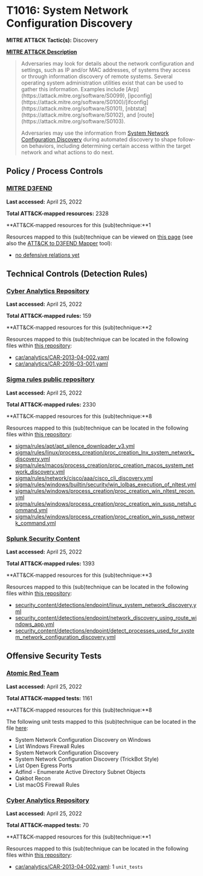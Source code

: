 # T1016: System Network Configuration Discovery
**MITRE ATT&CK Tactic(s):** Discovery

**[MITRE ATT&CK Description](https://attack.mitre.org/techniques/T1016)**
<blockquote>Adversaries may look for details about the network configuration and settings, such as IP and/or MAC addresses, of systems they access or through information discovery of remote systems. Several operating system administration utilities exist that can be used to gather this information. Examples include [Arp](https://attack.mitre.org/software/S0099), [ipconfig](https://attack.mitre.org/software/S0100)/[ifconfig](https://attack.mitre.org/software/S0101), [nbtstat](https://attack.mitre.org/software/S0102), and [route](https://attack.mitre.org/software/S0103).

Adversaries may use the information from [System Network Configuration Discovery](https://attack.mitre.org/techniques/T1016) during automated discovery to shape follow-on behaviors, including determining certain access within the target network and what actions to do next. </blockquote>
## Policy / Process Controls
### [MITRE D3FEND](https://d3fend.mitre.org/)
**Last accessed:** April 25, 2022

**Total ATT&CK-mapped resources:** 2328

**ATT&CK-mapped resources for this (sub)technique:**1

Resources mapped to this (sub)technique can be viewed on [this page](https://d3fend.mitre.org/) (see also the [ATT&CK to D3FEND Mapper](https://d3fend.mitre.org/tools/attack-mapper) tool):

* [no defensive relations yet](https://d3fend.mitre.org/techniques/d3f:nodefensiverelationsyet)

## Technical Controls (Detection Rules)
### [Cyber Analytics Repository](https://car.mitre.org)
**Last accessed:** April 25, 2022

**Total ATT&CK-mapped rules:** 159

**ATT&CK-mapped resources for this (sub)technique:**2

Resources mapped to this (sub)technique can be located in the following files within [this repository](https://github.com/mitre-attack/car/blob/master/analytics):

* [car/analytics/CAR-2013-04-002.yaml](https://github.com/mitre-attack/car/blob/master/analytics/CAR-2013-04-002.yaml)
* [car/analytics/CAR-2016-03-001.yaml](https://github.com/mitre-attack/car/blob/master/analytics/CAR-2016-03-001.yaml)

### [Sigma rules public repository](https://github.com/SigmaHQ/sigma)
**Last accessed:** April 25, 2022

**Total ATT&CK-mapped rules:** 2330

**ATT&CK-mapped resources for this (sub)technique:**8

Resources mapped to this (sub)technique can be located in the following files within [this repository](https://github.com/SigmaHQ/sigma/tree/master/rules):

* [sigma/rules/apt/apt_silence_downloader_v3.yml](https://github.com/SigmaHQ/sigma/blob/master/rules/apt/apt_silence_downloader_v3.yml)
* [sigma/rules/linux/process_creation/proc_creation_lnx_system_network_discovery.yml](https://github.com/SigmaHQ/sigma/blob/master/rules/linux/process_creation/proc_creation_lnx_system_network_discovery.yml)
* [sigma/rules/macos/process_creation/proc_creation_macos_system_network_discovery.yml](https://github.com/SigmaHQ/sigma/blob/master/rules/macos/process_creation/proc_creation_macos_system_network_discovery.yml)
* [sigma/rules/network/cisco/aaa/cisco_cli_discovery.yml](https://github.com/SigmaHQ/sigma/blob/master/rules/network/cisco/aaa/cisco_cli_discovery.yml)
* [sigma/rules/windows/builtin/security/win_lolbas_execution_of_nltest.yml](https://github.com/SigmaHQ/sigma/blob/master/rules/windows/builtin/security/win_lolbas_execution_of_nltest.yml)
* [sigma/rules/windows/process_creation/proc_creation_win_nltest_recon.yml](https://github.com/SigmaHQ/sigma/blob/master/rules/windows/process_creation/proc_creation_win_nltest_recon.yml)
* [sigma/rules/windows/process_creation/proc_creation_win_susp_netsh_command.yml](https://github.com/SigmaHQ/sigma/blob/master/rules/windows/process_creation/proc_creation_win_susp_netsh_command.yml)
* [sigma/rules/windows/process_creation/proc_creation_win_susp_network_command.yml](https://github.com/SigmaHQ/sigma/blob/master/rules/windows/process_creation/proc_creation_win_susp_network_command.yml)

### [Splunk Security Content](https://github.com/splunk/security_content)
**Last accessed:** April 25, 2022

**Total ATT&CK-mapped rules:** 1393

**ATT&CK-mapped resources for this (sub)technique:**3

Resources mapped to this (sub)technique can be located in the following files within [this repository](https://github.com/splunk/security_content/tree/develop/detections):

* [security_content/detections/endpoint/linux_system_network_discovery.yml](https://github.com/splunk/security_content/blob/develop/detections/endpoint/linux_system_network_discovery.yml)
* [security_content/detections/endpoint/network_discovery_using_route_windows_app.yml](https://github.com/splunk/security_content/blob/develop/detections/endpoint/network_discovery_using_route_windows_app.yml)
* [security_content/detections/endpoint/detect_processes_used_for_system_network_configuration_discovery.yml](https://github.com/splunk/security_content/blob/develop/detections/endpoint/detect_processes_used_for_system_network_configuration_discovery.yml)


## Offensive Security Tests
### [Atomic Red Team](https://github.com/redcanaryco/atomic-red-team)
**Last accessed:** April 25, 2022

**Total ATT&CK-mapped tests:** 1161

**ATT&CK-mapped resources for this (sub)technique:**8

The following unit tests mapped to this (sub)technique can be located in the file [here](https://github.com/redcanaryco/atomic-red-team/tree/master/atomics/T1016/T1016.yaml):

* System Network Configuration Discovery on Windows
* List Windows Firewall Rules
* System Network Configuration Discovery
* System Network Configuration Discovery (TrickBot Style)
* List Open Egress Ports
* Adfind - Enumerate Active Directory Subnet Objects
* Qakbot Recon
* List macOS Firewall Rules

### [Cyber Analytics Repository](https://car.mitre.org)
**Last accessed:** April 25, 2022

**Total ATT&CK-mapped tests:** 70

**ATT&CK-mapped resources for this (sub)technique:**1

Resources mapped to this (sub)technique can be located in the following files within [this repository](https://github.com/mitre-attack/car/blob/master/analytics):

* [car/analytics/CAR-2013-04-002.yaml](https://github.com/mitre-attack/car/blob/master/analytics/CAR-2013-04-002.yaml): 1 <code>unit_tests</code>

